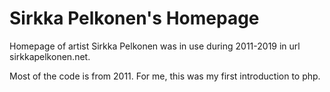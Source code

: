 # Sirkka Pelkonen's Homepage

Homepage of artist Sirkka Pelkonen was in use during 2011-2019 in url sirkkapelkonen.net. 

Most of the code is from 2011. For me, this was my first introduction to php. 
